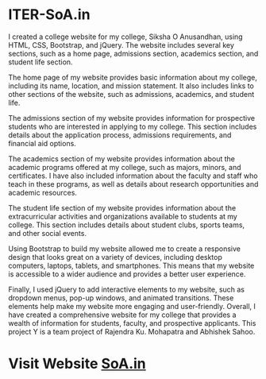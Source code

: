 # ITER-SoA.in
I created a college website for my college, Siksha O Anusandhan, using HTML, CSS, Bootstrap, and jQuery. The website includes several key sections, such as a home page, admissions section, academics section, and student life section.

The home page of my website provides basic information about my college, including its name, location, and mission statement. It also includes links to other sections of the website, such as admissions, academics, and student life.

The admissions section of my website provides information for prospective students who are interested in applying to my college. This section includes details about the application process, admissions requirements, and financial aid options.

The academics section of my website provides information about the academic programs offered at my college, such as majors, minors, and certificates. I have also included information about the faculty and staff who teach in these programs, as well as details about research opportunities and academic resources.

The student life section of my website provides information about the extracurricular activities and organizations available to students at my college. This section includes details about student clubs, sports teams, and other social events.

Using Bootstrap to build my website allowed me to create a responsive design that looks great on a variety of devices, including desktop computers, laptops, tablets, and smartphones. This means that my website is accessible to a wider audience and provides a better user experience.

Finally, I used jQuery to add interactive elements to my website, such as dropdown menus, pop-up windows, and animated transitions. These elements help make my website more engaging and user-friendly. Overall, I have created a comprehensive website for my college that provides a wealth of information for students, faculty, and prospective applicants.
This project Y is a team project of Rajendra Ku. Mohapatra and Abhishek Sahoo.


# Visit Website [SoA.in](  https://rajendradevv.github.io/ITER-SoA.in/project-y/index.html)
